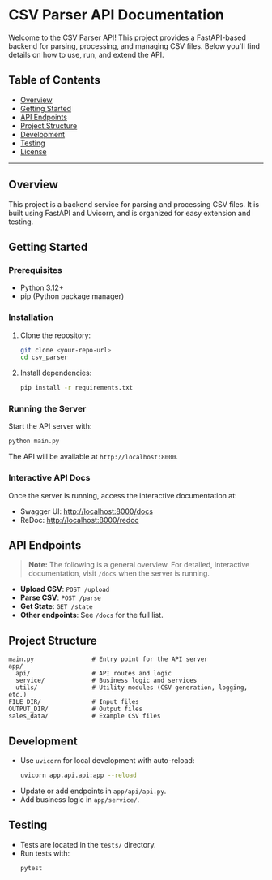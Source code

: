 # CSV Parser API Documentation

Welcome to the CSV Parser API! This project provides a FastAPI-based backend for parsing, processing, and managing CSV files. Below you'll find details on how to use, run, and extend the API.

## Table of Contents

- [Overview](#overview)
- [Getting Started](#getting-started)
- [API Endpoints](#api-endpoints)
- [Project Structure](#project-structure)
- [Development](#development)
- [Testing](#testing)
- [License](#license)

---

## Overview

This project is a backend service for parsing and processing CSV files. It is built using FastAPI and Uvicorn, and is organized for easy extension and testing.

## Getting Started

### Prerequisites

- Python 3.12+
- pip (Python package manager)

### Installation

1. Clone the repository:
   ```sh
   git clone <your-repo-url>
   cd csv_parser
   ```
2. Install dependencies:
   ```sh
   pip install -r requirements.txt
   ```

### Running the Server

Start the API server with:

```sh
python main.py
```

The API will be available at `http://localhost:8000`.

### Interactive API Docs

Once the server is running, access the interactive documentation at:

- Swagger UI: [http://localhost:8000/docs](http://localhost:8000/docs)
- ReDoc: [http://localhost:8000/redoc](http://localhost:8000/redoc)

## API Endpoints

> **Note:** The following is a general overview. For detailed, interactive documentation, visit `/docs` when the server is running.

- **Upload CSV**: `POST /upload`
- **Parse CSV**: `POST /parse`
- **Get State**: `GET /state`
- **Other endpoints**: See `/docs` for the full list.

## Project Structure

```
main.py                # Entry point for the API server
app/
  api/                 # API routes and logic
  service/             # Business logic and services
  utils/               # Utility modules (CSV generation, logging, etc.)
FILE_DIR/              # Input files
OUTPUT_DIR/            # Output files
sales_data/            # Example CSV files
```

## Development

- Use `uvicorn` for local development with auto-reload:
  ```sh
  uvicorn app.api.api:app --reload
  ```
- Update or add endpoints in `app/api/api.py`.
- Add business logic in `app/service/`.

## Testing

- Tests are located in the `tests/` directory.
- Run tests with:
  ```sh
  pytest
  ```
